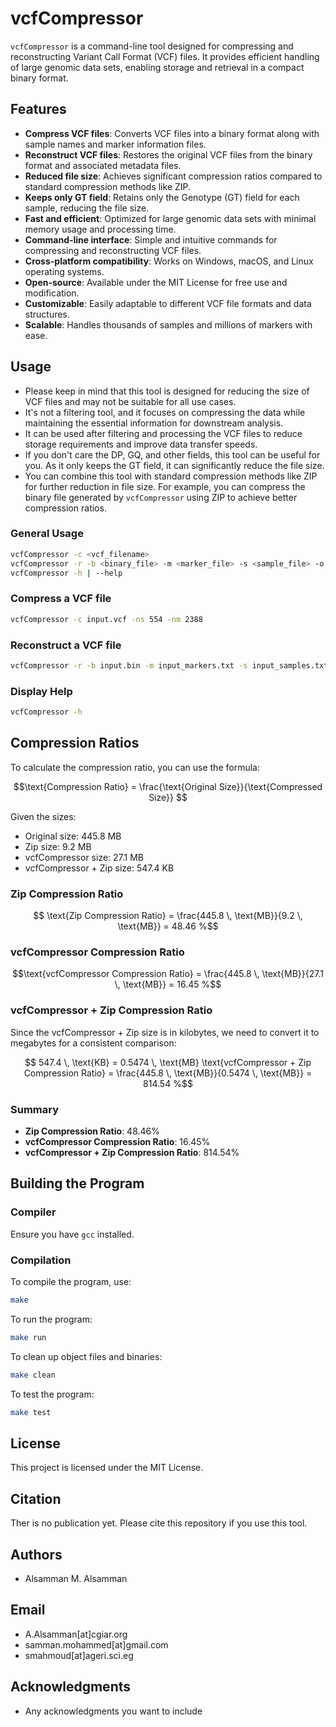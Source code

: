 # vcfCompressor

`vcfCompressor` is a command-line tool designed for compressing and reconstructing Variant Call Format (VCF) files. It provides efficient handling of large genomic data sets, enabling storage and retrieval in a compact binary format.

## Features

- **Compress VCF files**: Converts VCF files into a binary format along with sample names and marker information files.
- **Reconstruct VCF files**: Restores the original VCF files from the binary format and associated metadata files.
- **Reduced file size**: Achieves significant compression ratios compared to standard compression methods like ZIP.
- **Keeps only GT field**: Retains only the Genotype (GT) field for each sample, reducing the file size.
- **Fast and efficient**: Optimized for large genomic data sets with minimal memory usage and processing time.
- **Command-line interface**: Simple and intuitive commands for compressing and reconstructing VCF files.
- **Cross-platform compatibility**: Works on Windows, macOS, and Linux operating systems.
- **Open-source**: Available under the MIT License for free use and modification.
- **Customizable**: Easily adaptable to different VCF file formats and data structures.
- **Scalable**: Handles thousands of samples and millions of markers with ease.

## Usage

- Please keep in mind that this tool is designed for reducing the size of VCF files and may not be suitable for all use cases.
- It's not a filtering tool, and it focuses on compressing the data while maintaining the essential information for downstream analysis.
- It can be used after filtering and processing the VCF files to reduce storage requirements and improve data transfer speeds.
- If you don't care the DP, GQ, and other fields, this tool can be useful for you. As it only keeps the GT field, it can significantly reduce the file size.
- You can combine this tool with standard compression methods like ZIP for further reduction in file size.
  For example, you can compress the binary file generated by `vcfCompressor` using ZIP to achieve better compression ratios.

### General Usage

```sh
vcfCompressor -c <vcf_filename>
vcfCompressor -r -b <binary_file> -m <marker_file> -s <sample_file> -o <output_vcf>
vcfCompressor -h | --help
```

### Compress a VCF file

```sh
vcfCompressor -c input.vcf -ns 554 -nm 2388
```

### Reconstruct a VCF file

```sh
vcfCompressor -r -b input.bin -m input_markers.txt -s input_samples.txt -o output.vcf -ns 554 -nm 2388
```

### Display Help

```sh
vcfCompressor -h
```

## Compression Ratios

To calculate the compression ratio, you can use the formula:

```math
\text{Compression Ratio} = \frac{\text{Original Size}}{\text{Compressed Size}} 
```

Given the sizes:
- Original size: 445.8 MB
- Zip size: 9.2 MB
- vcfCompressor size: 27.1 MB
- vcfCompressor + Zip size: 547.4 KB

### Zip Compression Ratio
```math
 \text{Zip Compression Ratio} = \frac{445.8 \, \text{MB}}{9.2 \, \text{MB}} = 48.46 %
```
### vcfCompressor Compression Ratio
```math
\text{vcfCompressor Compression Ratio} = \frac{445.8 \, \text{MB}}{27.1 \, \text{MB}} = 16.45 %
```
### vcfCompressor + Zip Compression Ratio

Since the vcfCompressor + Zip size is in kilobytes, we need to convert it to megabytes for a consistent comparison:

```math
 547.4 \, \text{KB} = 0.5474 \, \text{MB}

 \text{vcfCompressor + Zip Compression Ratio} = \frac{445.8 \, \text{MB}}{0.5474 \, \text{MB}} = 814.54 %
```
### Summary

- **Zip Compression Ratio**: 48.46%
- **vcfCompressor Compression Ratio**: 16.45%
- **vcfCompressor + Zip Compression Ratio**: 814.54%


## Building the Program

### Compiler

Ensure you have `gcc` installed.

### Compilation

To compile the program, use:

```sh
make
```

To run the program:

```sh
make run
```

To clean up object files and binaries:

```sh
make clean
```

To test the program:

```sh
make test
```

## License

This project is licensed under the MIT License.

## Citation
Ther is no publication yet. Please cite this repository if you use this tool.

## Authors

- Alsamman M. Alsamman

## Email
- A.Alsamman[at]cgiar.org
- samman.mohammed[at]gmail.com
- smahmoud[at]ageri.sci.eg

## Acknowledgments

- Any acknowledgments you want to include